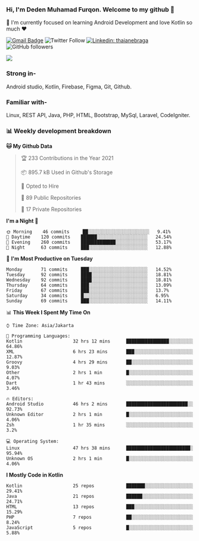 ### Hi, I'm Deden Muhamad Furqon. Welcome to my github 👋

<!--
**furqoncreative/furqoncreative** is a ✨ _special_ ✨ repository because its `README.md` (this file) appears on your GitHub profile.

Here are some ideas to get you started:

- 🔭 I’m currently working on ...
- 👯 I’m looking to collaborate on ...
- 🤔 I’m looking for help with ...
- 💬 Ask me about ...
- 📫 How to reach me: ...
- 😄 Pronouns: ...
- ⚡ Fun fact: ...
-->

  🌱 I'm currently focused on learning Android Development and love Kotlin so much ❤ 

[![Gmail Badge](https://img.shields.io/badge/-furqoncreative24@gmail.com-c14438?style=flat-square&logo=Gmail&logoColor=white&link=mailto:furqoncreative24@gmail.com)](mailto:furqoncreative24@gmail.com)
![Twitter Follow](https://img.shields.io/twitter/follow/furqoncreative?label=Follow)
[![Linkedin: thaianebraga](https://img.shields.io/badge/-Deden_Muhamad_Furqon-blue?style=flat-square&logo=Linkedin&logoColor=white&link=https://www.linkedin.com/in/anmol-p-singh/)](https://www.linkedin.com/in/furqoncreative/)
![GitHub followers](https://img.shields.io/github/followers/furqoncreative?label=Follow&style=social)

<!--![Waka Readme](https://github.com/furqoncreative/furqoncreative/workflows/Waka%20Readme/badge.svg)-->

   <img src="https://github-readme-stats.sera5-dev.vercel.app/api?username=furqoncreative&hide=stars&show_icons=true&count_private=true&include_all_commits=true&title_color=#008080&icon_color=#008080&hide_border=true" width="">

### Strong in-

Android studio, Kotlin, Firebase, Figma, Git, Github.

### Familiar with-
Linux, REST API, Java, PHP, HTML, Bootstrap, MySql, Laravel, CodeIgniter.

### 📊 Weekly development breakdown

<!--START_SECTION:waka-->

**🐱 My Github Data** 

> 🏆 233 Contributions in the Year 2021
 > 
> 📦 895.7 kB Used in Github's Storage 
 > 
> 💼 Opted to Hire
 > 
> 📜 89 Public Repositories 
 > 
> 🔑 17 Private Repositories  
 > 
**I'm a Night 🦉** 

```text
🌞 Morning    46 commits     ██░░░░░░░░░░░░░░░░░░░░░░░   9.41% 
🌆 Daytime    120 commits    ██████░░░░░░░░░░░░░░░░░░░   24.54% 
🌃 Evening    260 commits    █████████████░░░░░░░░░░░░   53.17% 
🌙 Night      63 commits     ███░░░░░░░░░░░░░░░░░░░░░░   12.88%

```
📅 **I'm Most Productive on Tuesday** 

```text
Monday       71 commits     ███░░░░░░░░░░░░░░░░░░░░░░   14.52% 
Tuesday      92 commits     ████░░░░░░░░░░░░░░░░░░░░░   18.81% 
Wednesday    92 commits     ████░░░░░░░░░░░░░░░░░░░░░   18.81% 
Thursday     64 commits     ███░░░░░░░░░░░░░░░░░░░░░░   13.09% 
Friday       67 commits     ███░░░░░░░░░░░░░░░░░░░░░░   13.7% 
Saturday     34 commits     █░░░░░░░░░░░░░░░░░░░░░░░░   6.95% 
Sunday       69 commits     ███░░░░░░░░░░░░░░░░░░░░░░   14.11%

```


📊 **This Week I Spent My Time On** 

```text
⌚︎ Time Zone: Asia/Jakarta

💬 Programming Languages: 
Kotlin                   32 hrs 12 mins      ████████████████░░░░░░░░░   64.86% 
XML                      6 hrs 23 mins       ███░░░░░░░░░░░░░░░░░░░░░░   12.87% 
Groovy                   4 hrs 29 mins       ██░░░░░░░░░░░░░░░░░░░░░░░   9.03% 
Other                    2 hrs 1 min         █░░░░░░░░░░░░░░░░░░░░░░░░   4.07% 
Dart                     1 hr 43 mins        ░░░░░░░░░░░░░░░░░░░░░░░░░   3.46%

🔥 Editors: 
Android Studio           46 hrs 2 mins       ███████████████████████░░   92.73% 
Unknown Editor           2 hrs 1 min         █░░░░░░░░░░░░░░░░░░░░░░░░   4.06% 
Zsh                      1 hr 35 mins        ░░░░░░░░░░░░░░░░░░░░░░░░░   3.2%

💻 Operating System: 
Linux                    47 hrs 38 mins      ████████████████████████░   95.94% 
Unknown OS               2 hrs 1 min         █░░░░░░░░░░░░░░░░░░░░░░░░   4.06%

```

**I Mostly Code in Kotlin** 

```text
Kotlin                   25 repos            ███████░░░░░░░░░░░░░░░░░░   29.41% 
Java                     21 repos            ██████░░░░░░░░░░░░░░░░░░░   24.71% 
HTML                     13 repos            ███░░░░░░░░░░░░░░░░░░░░░░   15.29% 
PHP                      7 repos             ██░░░░░░░░░░░░░░░░░░░░░░░   8.24% 
JavaScript               5 repos             █░░░░░░░░░░░░░░░░░░░░░░░░   5.88%

```



<!--END_SECTION:waka-->
